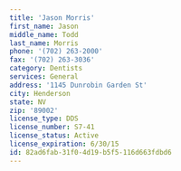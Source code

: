 ```yaml
---
title: 'Jason Morris'
first_name: Jason
middle_name: Todd
last_name: Morris
phone: '(702) 263-2000'
fax: '(702) 263-3036'
category: Dentists
services: General
address: '1145 Dunrobin Garden St'
city: Henderson
state: NV
zip: '89002'
license_type: DDS
license_number: S7-41
license_status: Active
license_expiration: 6/30/15
id: 82ad6fab-31f0-4d19-b5f5-116d663fdbd6
---
```

